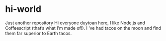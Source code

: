 # hi-world
Just another repository
Hi everyone
duytoan here, I like Node.js and Coffeescript (that’s what I’m made of!).
I ‘ve had tacos on the moon and find them far superior to Earth tacos.
